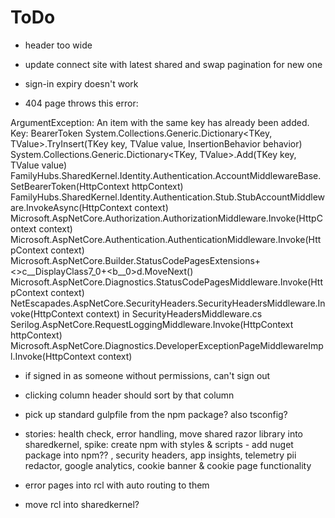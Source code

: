 # ToDo

* header too wide

* update connect site with latest shared and swap pagination for new one

* sign-in expiry doesn't work

* 404 page throws this error:

ArgumentException: An item with the same key has already been added. Key: BearerToken
System.Collections.Generic.Dictionary<TKey, TValue>.TryInsert(TKey key, TValue value, InsertionBehavior behavior)
System.Collections.Generic.Dictionary<TKey, TValue>.Add(TKey key, TValue value)
FamilyHubs.SharedKernel.Identity.Authentication.AccountMiddlewareBase.SetBearerToken(HttpContext httpContext)
FamilyHubs.SharedKernel.Identity.Authentication.Stub.StubAccountMiddleware.InvokeAsync(HttpContext context)
Microsoft.AspNetCore.Authorization.AuthorizationMiddleware.Invoke(HttpContext context)
Microsoft.AspNetCore.Authentication.AuthenticationMiddleware.Invoke(HttpContext context)
Microsoft.AspNetCore.Builder.StatusCodePagesExtensions+<>c__DisplayClass7_0+<<CreateHandler>b__0>d.MoveNext()
Microsoft.AspNetCore.Diagnostics.StatusCodePagesMiddleware.Invoke(HttpContext context)
NetEscapades.AspNetCore.SecurityHeaders.SecurityHeadersMiddleware.Invoke(HttpContext context) in SecurityHeadersMiddleware.cs
Serilog.AspNetCore.RequestLoggingMiddleware.Invoke(HttpContext httpContext)
Microsoft.AspNetCore.Diagnostics.DeveloperExceptionPageMiddlewareImpl.Invoke(HttpContext context)

* if signed in as someone without permissions, can't sign out

* clicking column header should sort by that column

* pick up standard gulpfile from the npm package? also tsconfig?

* stories: health check, error handling, move shared razor library into sharedkernel,
spike: create npm with styles & scripts - add nuget package into npm??
, security headers, app insights, telemetry pii redactor, google analytics, cookie banner & cookie page functionality

* error pages into rcl with auto routing to them

* move rcl into sharedkernel?
